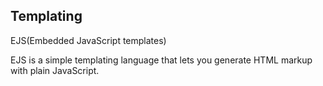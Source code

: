 ## Templating 
EJS(Embedded JavaScript templates)

EJS is a simple templating language that lets you generate HTML markup with plain JavaScript.







